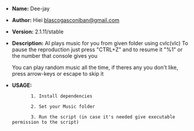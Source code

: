 * **Name:** Dee-jay

* **Author:** Hiei <blascogasconiban@gmail.com>

* **Version:** 2.1.11/stable

* **Description:**
              AI plays music for you from given folder using cvlc(vlc)
	      To pause the reproduction just press "CTRL+Z" and to resume it "%1" or the number that console gives you

	You can play random music all the time, if theres any you don't like, press arrow-keys or escape to skip it

* **USAGE:**

             1. Install dependencies

             2. Set your Music folder

             3. Run the script (in case it's needed give executable permission to the script)
